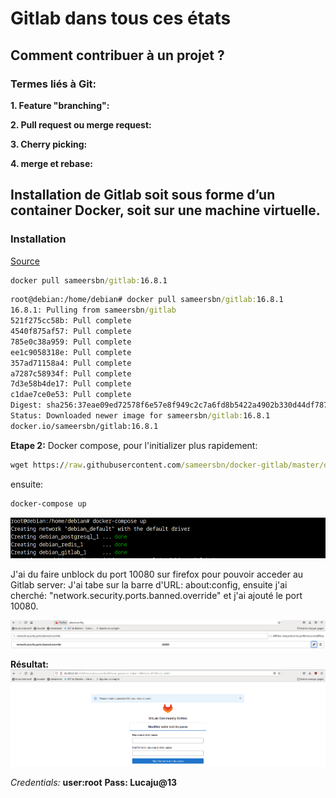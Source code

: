 # Gitlab dans tous ces états
## Comment contribuer à un projet ?
### Termes liés à Git:

**1. Feature "branching":**

**2. Pull request ou merge request:**

**3. Cherry picking:**

**4. merge et rebase:**

## Installation de Gitlab soit sous forme d’un container Docker, soit sur une machine virtuelle.
### Installation
[Source](https://github.com/sameersbn/docker-gitlab)
```cmd
docker pull sameersbn/gitlab:16.8.1
```

```cmd
root@debian:/home/debian# docker pull sameersbn/gitlab:16.8.1
16.8.1: Pulling from sameersbn/gitlab
521f275cc58b: Pull complete 
4540f875af57: Pull complete 
785e0c38a959: Pull complete 
ee1c9058318e: Pull complete 
357ad71158a4: Pull complete 
a7287c58934f: Pull complete 
7d3e58b4de17: Pull complete 
c1dae7ce0e53: Pull complete 
Digest: sha256:37eae09ed72578f6e57e8f949c2c7a6fd8b5422a4902b330d44df7879c3f619d
Status: Downloaded newer image for sameersbn/gitlab:16.8.1
docker.io/sameersbn/gitlab:16.8.1
```
**Etape 2:**
Docker compose, pour l'initializer plus rapidement:

```cmd
wget https://raw.githubusercontent.com/sameersbn/docker-gitlab/master/docker-compose.yml
```
ensuite:

```cmd
docker-compose up
```
![Alt_text](../images/49.png)

J'ai du faire unblock du port 10080 sur firefox pour pouvoir acceder au Gitlab server:
J'ai tabe sur la barre d'URL: about:config, ensuite j'ai cherché: "network.security.ports.banned.override" et j'ai ajouté le port 10080.

![Alt_text](../images/48.png)

**Résultat:**
![Alt_text](../images/50.png)

*Credentials:*
**user:root** 
**Pass: Lucaju@13** 
